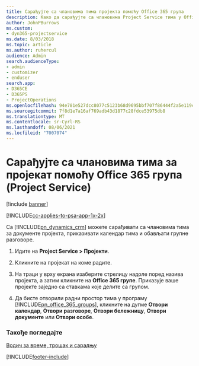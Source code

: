 ```yaml
---
title: Сарађујте са члановима тима пројекта помоћу Office 365 група
description: Како да сарађујте са члановима Project Service тима у Office 365 групама
author: JohnPBurrows
ms.custom:
- dyn365-projectservice
ms.date: 8/03/2018
ms.topic: article
ms.author: ruhercul
audience: Admin
search.audienceType:
- admin
- customizer
- enduser
search.app:
- D365CE
- D365PS
- ProjectOperations
ms.openlocfilehash: 94e781e527dcc8077c5123b68d9695bbf707f86444f2a5e119c7594ee54e0da7
ms.sourcegitcommit: 7f8d1e7a16af769adb43d1877c28fdce53975db8
ms.translationtype: MT
ms.contentlocale: sr-Cyrl-RS
ms.lasthandoff: 08/06/2021
ms.locfileid: "7007074"
---
```

# <a name="collaborate-with-your-project-team-members-with-office-365-groups-project-service"></a>Сарађујте са члановима тима за пројекат помоћу Office 365 група (Project Service)

[!include [banner](../includes/psa-now-project-operations.md)]

[!INCLUDE[cc-applies-to-psa-app-1x-2x](../includes/cc-applies-to-psa-app-1x-2x.md)]

Са [!INCLUDE[pn_dynamics_crm](../includes/pn-dynamics-crm.md)] можете сарађивати са члановима тима за документе пројекта, приказивати календар тима и обављати групне разговоре.  
  
1. Идите на **Project Service > Пројекти**.  
  
2. Кликните на пројекат на коме радите.  
  
3. На траци у врху екрана изаберите стрелицу надоле поред назива пројекта, а затим кликните на **Office 365 групе**. Приказује ваше пројекте заједно са ставкама које делите са групом.  
  
4. Да бисте отворили радни простор тима у програму [!INCLUDE[pn_office_365_groups](../includes/pn-office-365-groups.md)], кликните на дугме **Отвори календар**, **Отвори разговоре**, **Отвори бележницу**, **Отвори документе** или **Отвори особе**.  
  
### <a name="see-also"></a>Такође погледајте  
 [Водич за време, трошак и сарадњу](../psa/time-expense-collaboration-guide.md)


[!INCLUDE[footer-include](../includes/footer-banner.md)]